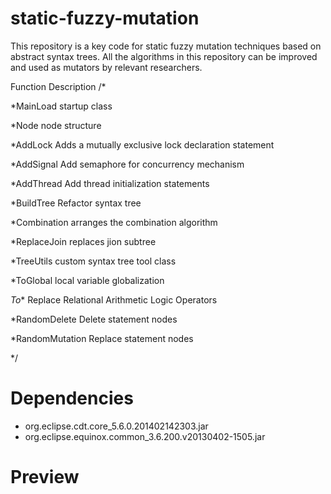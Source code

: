 # static-fuzzy-mutation
This repository is a key code for static fuzzy mutation techniques based on abstract syntax trees. All the algorithms in this repository can be improved and used as mutators by relevant researchers.


Function Description
/*

*MainLoad startup class

*Node node structure

*AddLock Adds a mutually exclusive lock declaration statement

*AddSignal Add semaphore for concurrency mechanism

*AddThread Add thread initialization statements

*BuildTree Refactor syntax tree

*Combination arranges the combination algorithm

*ReplaceJoin replaces jion subtree

*TreeUtils custom syntax tree tool class

*ToGlobal local variable globalization

*To** Replace Relational Arithmetic Logic Operators

*RandomDelete Delete statement nodes

*RandomMutation Replace statement nodes

*/

Dependencies
====
 
* org.eclipse.cdt.core_5.6.0.201402142303.jar
* org.eclipse.equinox.common_3.6.200.v20130402-1505.jar

Preview
====
